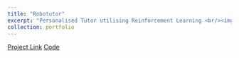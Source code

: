 ```yaml
---
title: "Robotutor"
excerpt: "Personalised Tutor utilising Reinforcement Learning <br/><img src='/images/robotutor.jpg'>"
collection: portfolio
---
```


[Project Link](https://www.cmu.edu/scs/robotutor/global-learning-xprize/index.html)
[Code](https://github.com/RoboTutorLLC/RoboTutor_2020)